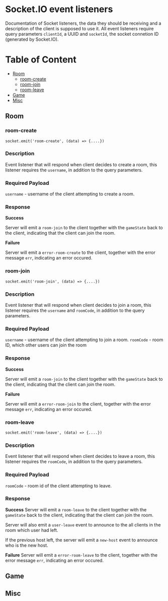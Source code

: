 # Socket.IO event listeners

Documentation of Socket listeners, the data they should be receiving and a description of the client is supposed to use it. All event listeners require query parameters `clientId`, a UUID and `socketId`, the socket connetion ID (generated by Socket.IO).

# Table of Content

- [Room](#room)
  - [room-create](#room-create)
  - [room-join](#room-join)
  - [room-leave](#room-leave)
- [Game](#game)
- [Misc](#misc)

## Room

### room-create

```
socket.emit('room-create', (data) => {....})
```

### Description

Event listener that will respond when client decides to create a room, this listener requires the
`username`, in addition to the query parameters.

### Required Payload

`username` - username of the client attempting to create a room.

### Response

**Success**

Server will emit a `room-join` to the client together with the `gameState` back to the client, indicating that the client can join the room.

**Failure**

Server will emit a `error-room-create` to the client, together with the error message `err`, indicating an error occured.

### room-join

```
socket.emit('room-join', (data) => {....})
```

### Description

Event listener that will respond when client decides to join a room, this listener requires the
`username` and `roomCode`, in addition to the query parameters.

### Required Payload

`username` - username of the client attempting to join a room.
`roomCode` - room ID, which other users can join the room

### Response

**Success**

Server will emit a `room-join` to the client together with the `gameState` back to the client, indicating that the client can join the room.

**Failure**

Server will emit a `error-room-join` to the client, together with the error message `err`, indicating an error occured.

### room-leave

```
socket.emit('room-leave', (data) => {....})
```

### Description

Event listener that will respond when client decides to leave a room, this listener requires the
`roomCode`, in addition to the query parameters.

### Required Payload

`roomCode` - room id of the client attempting to leave.

### Response

**Success**
Server will emit a `room-leave` to the client together with the `gameState` back to the client, indicating that the client can join the room.

Server will also emit a `user-leave` event to announce to the all clients in the room which user had left.

If the previous host left, the server will emit a `new-host` event to announce who is the new host.

**Failure**
Server will emit a `error-room-leave` to the client, together with the error message `err`, indicating an error occured.

## Game

## Misc

<!--
Template, paste here for now

### Title
'''
'''
### Description
### Required Payload
### Response
**Success**
**Failure**
-->
